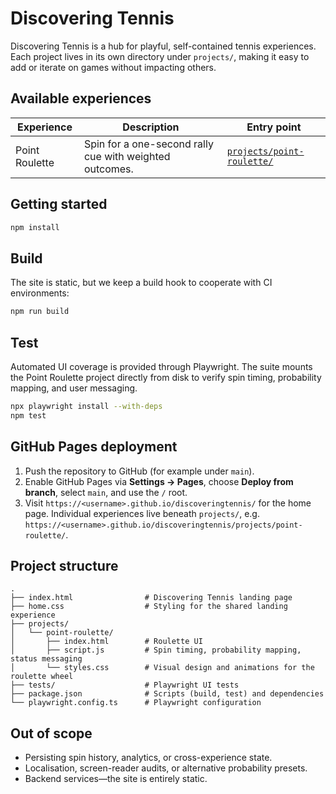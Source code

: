 # Discovering Tennis

Discovering Tennis is a hub for playful, self-contained tennis experiences. Each project lives in
its own directory under `projects/`, making it easy to add or iterate on games without impacting
others.

## Available experiences

| Experience | Description | Entry point |
| --- | --- | --- |
| Point Roulette | Spin for a one-second rally cue with weighted outcomes. | [`projects/point-roulette/`](projects/point-roulette/) |

## Getting started

```bash
npm install
```

## Build

The site is static, but we keep a build hook to cooperate with CI environments:

```bash
npm run build
```

## Test

Automated UI coverage is provided through Playwright. The suite mounts the Point Roulette project
directly from disk to verify spin timing, probability mapping, and user messaging.

```bash
npx playwright install --with-deps
npm test
```

## GitHub Pages deployment

1. Push the repository to GitHub (for example under `main`).
2. Enable GitHub Pages via **Settings → Pages**, choose **Deploy from branch**, select `main`, and use the `/` root.
3. Visit `https://<username>.github.io/discoveringtennis/` for the home page. Individual experiences live beneath `projects/`, e.g. `https://<username>.github.io/discoveringtennis/projects/point-roulette/`.

## Project structure

```
.
├── index.html                # Discovering Tennis landing page
├── home.css                  # Styling for the shared landing experience
├── projects/
│   └── point-roulette/
│       ├── index.html        # Roulette UI
│       ├── script.js         # Spin timing, probability mapping, status messaging
│       └── styles.css        # Visual design and animations for the roulette wheel
├── tests/                    # Playwright UI tests
├── package.json              # Scripts (build, test) and dependencies
└── playwright.config.ts      # Playwright configuration
```

## Out of scope

- Persisting spin history, analytics, or cross-experience state.
- Localisation, screen-reader audits, or alternative probability presets.
- Backend services—the site is entirely static.
